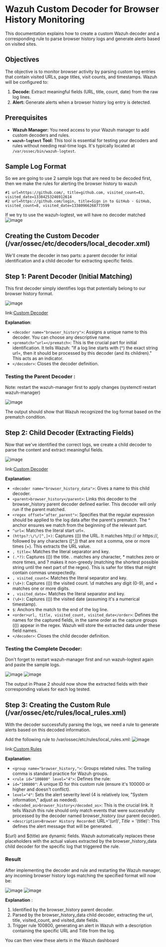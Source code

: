 # Wazuh Custom Decoder for Browser History Monitoring

This documentation explains how to create a custom Wazuh decoder and a corresponding rule to parse browser history logs and generate alerts based on visited sites.

## Objectives

The objective is to monitor browser activity by parsing custom log entries that contain visited URLs, page titles, visit counts, and timestamps. Wazuh will be configured to:

1.  **Decode:** Extract meaningful fields (URL, title, count, date) from the raw log lines.
2.  **Alert:** Generate alerts when a browser history log entry is detected.

## Prerequisites

*   **Wazuh Manager:** You need access to your Wazuh manager to add custom decoders and rules.
*   **`wazuh-logtest` Tool:** This tool is essential for testing your decoders and rules without needing real-time logs. It's typically located at `/var/ossec/bin/wazuh-logtest`.



## Sample Log Format
So we are going to use 2 sample logs that are need to be decoded first, then we make the rules for alerting the browser history to wazuh

```
#1 url=https://github.com/, title=github.com, visited_count=43, visited_date=13384253246912614
#2 url=https://github.com/login, title=Sign in to GitHub · GitHub, visited_count=8, visited_date=13380966268773599
```

If we try to use the wazuh-logtest, we will have no decoder matched
![image](https://github.com/user-attachments/assets/b33055e5-67d7-4dcc-aa51-a66733bc7c86)


## Creating the Custom Decoder (/var/ossec/etc/decoders/local_decoder.xml)
We'll create the decoder in two parts: a parent decoder for initial identification and a child decoder for extracting specific fields.

## Step 1: Parent Decoder (Initial Matching)
This first decoder simply identifies logs that potentially belong to our browser history format.

![image](https://github.com/user-attachments/assets/790cadbd-5700-46b6-bd76-534696071acb)

link:<a href="https://github.com/5thWindShadow/Iman_Portofolio/blob/main/Wazuh_Custom_Decoder_History_Browser/Custom_Decoder">Custom Decoder</a>

**Explanation**:
* `<decoder name="browser_history">`: Assigns a unique name to this decoder. You can choose any descriptive name.
* `<prematch>^url=</prematch>`: This is the crucial part for initial identification. It tells Wazuh: "If a log line starts with (^) the exact string url=, then it should be processed by this decoder (and its children)." This acts as an indicator.
* `</decoder>`: Closes the decoder definition.

### Testing the Parent Decoder :
Note: restart the wazuh-manager first to apply changes (systemctl restart wazuh-manager)

![image](https://github.com/user-attachments/assets/c110aa50-9516-4972-b8f6-3ce7055e5aad)

The output should show that Wazuh recognized the log format based on the prematch condition.


## Step 2: Child Decoder (Extracting Fields)
Now that we've identified the correct logs, we create a child decoder to parse the content and extract meaningful fields.

![image](https://github.com/user-attachments/assets/e4fb8c9b-7bcb-49b1-a7d5-4d2e5a942e9c)

link:<a href="https://github.com/5thWindShadow/Iman_Portofolio/blob/main/Wazuh_Custom_Decoder_History_Browser/Custom_Decoder">Custom Decoder</a>

**Explanation**:
* `<decoder name="browser_history_data">`: Gives a name to this child decoder.
* `<parent>browser_history</parent>`: Links this decoder to the browser_history parent decoder defined earlier. This decoder will only run if the parent matched.
* `<regex offset="after_parent">`: Specifies that the regular expression should be applied to the log data after the parent's prematch. The ^ anchor ensures we match from the beginning of the relevant part.
* `^url=`: Matches the literal start url=.
* `(https?:\/\/[^,]+)`: Captures (()) the URL. It matches http:// or https://, followed by any characters ([^,]) that are not a comma, one or more times (+). This extracts the URL value.
* `, title=`: Matches the literal separator and key.
* `(.*?)`: Captures (()) the title. . matches any character, * matches zero or more times, and ? makes it non-greedy (matching the shortest possible string until the next part of the regex). This is safer for titles that might contain commas unexpectedly.
* `, visited_count=`: Matches the literal separator and key.
* `(\d+)`: Captures (()) the visited count. \d matches any digit (0-9), and + matches one or more digits.
* `, visited_date=`: Matches the literal separator and key.
* `(\d+)`: Captures (()) the visited date (assuming it's a numerical timestamp).
* `$`: Anchors the match to the end of the log line.
* `<order>url, title, visited_count, visited_date</order>`: Defines the names for the captured fields, in the same order as the capture groups (()) appear in the regex. Wazuh will store the extracted data under these field names.
* `</decoder>`: Closes the child decoder definition.

### Testing the Complete Decoder:

Don't forget to restart wazuh-manager first and run wazuh-logtest again and paste the sample logs.

![image](https://github.com/user-attachments/assets/2d4cc67a-5174-4cba-a5d8-e56112d653a2)
![image](https://github.com/user-attachments/assets/0fa3dfab-17d1-4e23-9b0d-0fcb480a3553)

The output in Phase 2 should now show the extracted fields with their corresponding values for each log tested.

## Step 3: Creating the Custom Rule (/var/ossec/etc/rules/local_rules.xml)
With the decoder successfully parsing the logs, we need a rule to generate alerts based on this decoded information.

Add the following rule to /var/ossec/etc/rules/local_rules.xml:
![image](https://github.com/user-attachments/assets/d7e7d47f-0eb4-4dc8-a5f3-ffdf297671b9)

link:<a href="https://github.com/5thWindShadow/Iman_Portofolio/blob/main/Wazuh_Custom_Decoder_History_Browser/Custom_Rules">Custom Rules</a>

**Explanation**:
* `<group name="browser_history,">`: Groups related rules. The trailing comma is standard practice for Wazuh groups.
* `<rule id="100800" level="4">`: Defines the rule:
* `id="100800"`: A unique ID for this custom rule (ensure it's 100000 or higher and doesn't conflict).
* `level="4"`: Sets the alert severity level (4 is relatively low, "System information," adjust as needed).
* `<decoded_as>browser_history</decoded_as>`: This is the crucial link. It tells Wazuh this rule should only match events that were successfully processed by the decoder named browser_history (our parent decoder).
* `<description>Browser History Recorded`: URL='$(url)', Title='$(title)'</description>: This defines the alert message that will be generated.

$(url) and $(title) are dynamic fields. Wazuh automatically replaces these placeholders with the actual values extracted by the browser_history_data child decoder for the specific log that triggered the rule.

### Result
After implementing the decoder and rule and restarting the Wazuh manager, any incoming browser history logs matching the specified format will now be:

![image](https://github.com/user-attachments/assets/3fe02841-ca47-46e4-8790-01ba9216c892)
![image](https://github.com/user-attachments/assets/d2dca106-5307-4d85-bb17-af3f605de786)

**Explanation** :
1. Identified by the browser_history parent decoder.
2. Parsed by the browser_history_data child decoder, extracting the url, title, visited_count, and visited_date fields.
3. Trigger rule 100800, generating an alert in Wazuh with a description containing the specific URL and Title from the log.

You can then view these alerts in the Wazuh dashboard
